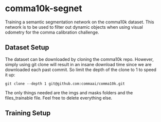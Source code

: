 # comma10k-segnet
Training a semantic segmentation network on the comma10k dataset. This network is to be used to filter out dynamic objects when using visual odometry for the comma calibration challenge.

## Dataset Setup
The dataset can be downloaded by cloning the comma10k repo. However, simply using git clone will result in an insane download time since we are downloaded each past commit. So limit the depth of the clone to 1 to speed it up:
```
git clone --depth 1 git@github.com:commaai/comma10k.git
```
The only things needed are the imgs and masks folders and the files_trainable file. Feel free to delete everything else.

## Training Setup

